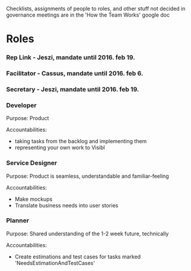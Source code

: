 Checklists, assignments of people to roles, and other stuff not decided in governance meetings are in the 'How the Team Works' google doc

# Roles

### Rep Link - Jeszi, mandate until 2016. feb 19.
### Facilitator - Cassus, mandate until 2016. feb 6.
### Secretary - Jeszi, mandate until 2016. feb 19.

### Developer

Purpose: Product

Accountabilities:
- taking tasks from the backlog and implementing them
- representing your own work to Visibl

### Service Designer

Purpose: Product is seamless, understandable and familiar-feeling

Accountabilities:
- Make mockups
- Translate business needs into user stories

### Planner

Purpose: Shared understanding of the 1-2 week future, technically

Accountabilities:
- Create estimations and test cases for tasks marked 'NeedsEstimationAndTestCases'
